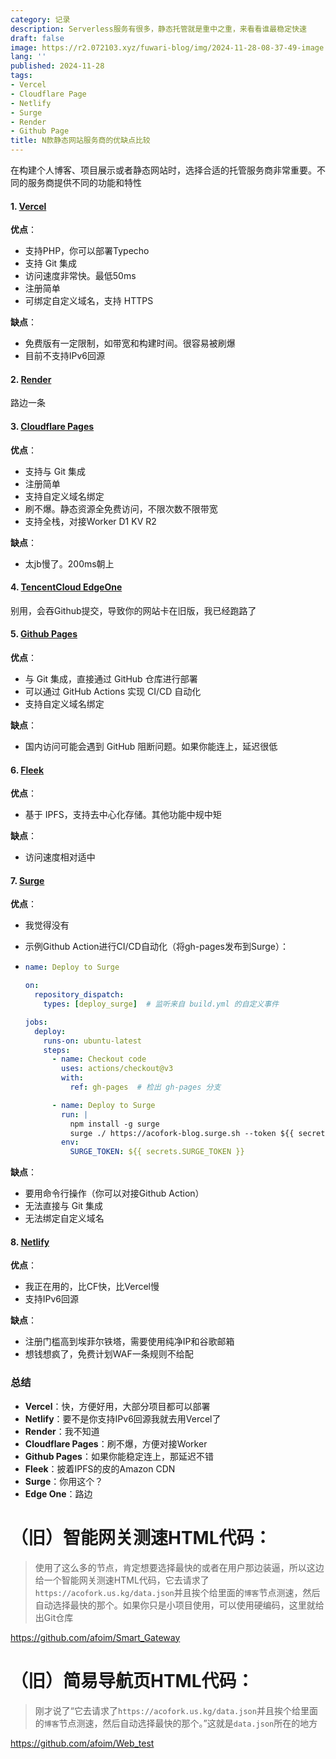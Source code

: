 ```yaml
---
category: 记录
description: Serverless服务有很多，静态托管就是重中之重，来看看谁最稳定快速
draft: false
image: https://r2.072103.xyz/fuwari-blog/img/2024-11-28-08-37-49-image.png
lang: ''
published: 2024-11-28
tags:
- Vercel
- Cloudflare Page
- Netlify
- Surge
- Render
- Github Page
title: N款静态网站服务商的优缺点比较
---
```

在构建个人博客、项目展示或者静态网站时，选择合适的托管服务商非常重要。不同的服务商提供不同的功能和特性
#### 1. [Vercel](https://vercel.app/)

**优点**：
- 支持PHP，你可以部署Typecho
- 支持 Git 集成
- 访问速度非常快。最低50ms
- 注册简单
- 可绑定自定义域名，支持 HTTPS

**缺点**：

- 免费版有一定限制，如带宽和构建时间。很容易被刷爆
- 目前不支持IPv6回源

#### 2. [Render](https://render.com/)

路边一条

#### 3. [Cloudflare Pages](https://dash.cloudflare.com/)

**优点**：

- 支持与 Git 集成
- 注册简单
- 支持自定义域名绑定
- 刷不爆。静态资源全免费访问，不限次数不限带宽
- 支持全栈，对接Worker D1 KV R2

**缺点**：

- 太jb慢了。200ms朝上


#### 4. [TencentCloud EdgeOne](https://edgeone.ai/)

 别用，会吞Github提交，导致你的网站卡在旧版，我已经跑路了

#### 5. [Github Pages](https://github.com/)

**优点**：
- 与 Git 集成，直接通过 GitHub 仓库进行部署
- 可以通过 GitHub Actions 实现 CI/CD 自动化
- 支持自定义域名绑定

**缺点**：

- 国内访问可能会遇到 GitHub 阻断问题。如果你能连上，延迟很低

#### 6. [Fleek](https://fleek.xyz/)

**优点**：

- 基于 IPFS，支持去中心化存储。其他功能中规中矩

**缺点**：

- 访问速度相对适中

#### 7. [Surge](https://surge.sh/)

**优点**：

- 我觉得没有
- 示例Github Action进行CI/CD自动化（将gh-pages发布到Surge）：

- ```yaml
  name: Deploy to Surge
  
  on:
    repository_dispatch:
      types: [deploy_surge]  # 监听来自 build.yml 的自定义事件
  
  jobs:
    deploy:
      runs-on: ubuntu-latest
      steps:
        - name: Checkout code
          uses: actions/checkout@v3
          with:
            ref: gh-pages  # 检出 gh-pages 分支
  
        - name: Deploy to Surge
          run: |
            npm install -g surge
            surge ./ https://acofork-blog.surge.sh --token ${{ secrets.SURGE_TOKEN }}
          env:
            SURGE_TOKEN: ${{ secrets.SURGE_TOKEN }}
  ```

**缺点**：
- 要用命令行操作（你可以对接Github Action）
- 无法直接与 Git 集成
- 无法绑定自定义域名

#### 8. [Netlify](https://netlify.com/)

**优点**：
- 我正在用的，比CF快，比Vercel慢
- 支持IPv6回源

**缺点**：
- 注册门槛高到埃菲尔铁塔，需要使用纯净IP和谷歌邮箱
- 想钱想疯了，免费计划WAF一条规则不给配

### 总结

- **Vercel**：快，方便好用，大部分项目都可以部署
- **Netlify**：要不是你支持IPv6回源我就去用Vercel了
- **Render**：我不知道
- **Cloudflare Pages**：刷不爆，方便对接Worker
- **Github Pages**：如果你能稳定连上，那延迟不错
- **Fleek**：披着IPFS的皮的Amazon CDN
- **Surge**：你用这个？
- **Edge One**：路边



# （旧）智能网关测速HTML代码：

> 使用了这么多的节点，肯定想要选择最快的或者在用户那边装逼，所以这边给一个智能网关测速HTML代码，它去请求了`https://acofork.us.kg/data.json`并且挨个给里面的`博客`节点测速，然后自动选择最快的那个。如果你只是小项目使用，可以使用硬编码，这里就给出Git仓库

https://github.com/afoim/Smart_Gateway

# （旧）简易导航页HTML代码：

> 刚才说了“它去请求了`https://acofork.us.kg/data.json`并且挨个给里面的`博客`节点测速，然后自动选择最快的那个。”这就是`data.json`所在的地方

https://github.com/afoim/Web_test
